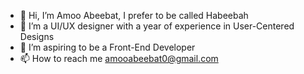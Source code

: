 - 👋 Hi, I’m Amoo Abeebat, I prefer to be called Habeebah
- 👀 I’m a UI/UX designer with a year of experience in User-Centered Designs
- 🌱 I’m aspiring to be a Front-End Developer
- 📫 How to reach me amooabeebat0@gmail.com

<!---
Biebah/Biebah is a ✨ special ✨ repository because its `README.md` (this file) appears on your GitHub profile.
You can click the Preview link to take a look at your changes.
--->
